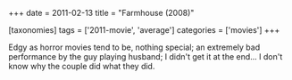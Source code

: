 +++
date = 2011-02-13
title = "Farmhouse (2008)"

[taxonomies]
tags = ['2011-movie', 'average']
categories = ['movies']
+++

Edgy as horror movies tend to be, nothing special; an extremely bad
performance by the guy playing husband; I didn\'t get it at the end\...
I don\'t know why the couple did what they did.
